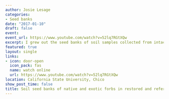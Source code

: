 ```yaml
---
author: Josie Lesage
categories:
- Seed banks
date: "2017-01-10"
draft: false
event: 
event_url: https://www.youtube.com/watch?v=52lq7RGtXQw
excerpt: I grew out the seed banks of soil samples collected from intact, restored, and degraded grasslands to determine whether they had different soil seed banks. 
featured: true
layout: single
links:
- icon: door-open
  icon_pack: fas
  name: watch online
  url: https://www.youtube.com/watch?v=52lq7RGtXQw
location: California State University, Chico
show_post_time: false
title: Soil seed banks of native and exotic forbs in restored and reference northern coastal prairies
---
```



